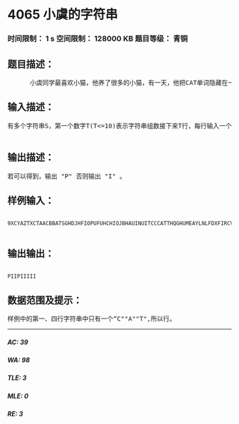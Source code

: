 # 4065 小虞的字符串   
### 时间限制： 1 s     空间限制： 128000 KB     题目等级： 青铜  
## 题目描述：  

<pre>
      小虞同学最喜欢小猫，他养了很多的小猫，有一天，他把CAT单词隐藏在一个字符串S，且唯一包含CAT。他想要从S得到“CAT”这个串。他的操作是，可以选择任意一个字符，将S中所有这个字符全部删去，可以操作任意次。问爱猫的小虞最终是否能到到“CAT”串
</pre>
  
  
## 输入描述：  

<pre>
有多个字符串S，第一个数字T(T<=10)表示字符串组数接下来T行，每行输入一个字符串S，长度不超过500，都由大小写字母组成。  

</pre>
  
  
## 输出描述：  

<pre>
若可以得到，输出 "P" 否则输出 "I" 。
</pre>
  
  
## 样例输入：  

<pre><code>
9XCYAZTXCTAACBBATSGHDJHFIOPUFUHCHIOJBHAUINUITCCCATTHQGHUMEAYLNLFDXFIRCVSCXGGBWKFNQDUXWFNFOZVS TKJPREPGGXRPNRVYSTMWCYSYYCQPEVIKEF MZNIMKKASVWSRENZKYCXFXTLSGYPSFADPOOEFXZBCOEJ VPVABOYGPOEYLFPBNPLJVRVIPYAMYEHWQNQRQ  

</code></pre>
  
  
## 输出输出：  

<pre><code>
PIIPIIIII
</code></pre>
  
  
## 数据范围及提示：  

<pre>
样例中的第一、四行字符串中只有一个“C""A""T",所以行。
</pre>
  
  
***  

##### AC: 39  
##### WA: 98  
##### TLE: 3  
##### MLE: 0  
##### RE: 3  
